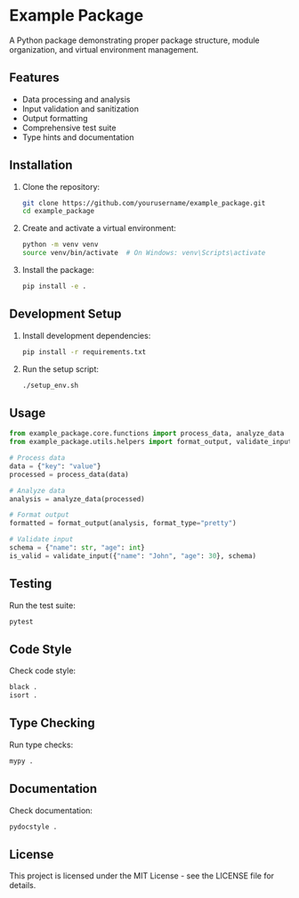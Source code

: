 # Example Package

A Python package demonstrating proper package structure, module organization, and virtual environment management.

## Features

- Data processing and analysis
- Input validation and sanitization
- Output formatting
- Comprehensive test suite
- Type hints and documentation

## Installation

1. Clone the repository:
   ```bash
   git clone https://github.com/yourusername/example_package.git
   cd example_package
   ```

2. Create and activate a virtual environment:
   ```bash
   python -m venv venv
   source venv/bin/activate  # On Windows: venv\Scripts\activate
   ```

3. Install the package:
   ```bash
   pip install -e .
   ```

## Development Setup

1. Install development dependencies:
   ```bash
   pip install -r requirements.txt
   ```

2. Run the setup script:
   ```bash
   ./setup_env.sh
   ```

## Usage

```python
from example_package.core.functions import process_data, analyze_data
from example_package.utils.helpers import format_output, validate_input

# Process data
data = {"key": "value"}
processed = process_data(data)

# Analyze data
analysis = analyze_data(processed)

# Format output
formatted = format_output(analysis, format_type="pretty")

# Validate input
schema = {"name": str, "age": int}
is_valid = validate_input({"name": "John", "age": 30}, schema)
```

## Testing

Run the test suite:
```bash
pytest
```

## Code Style

Check code style:
```bash
black .
isort .
```

## Type Checking

Run type checks:
```bash
mypy .
```

## Documentation

Check documentation:
```bash
pydocstyle .
```

## License

This project is licensed under the MIT License - see the LICENSE file for details. 
